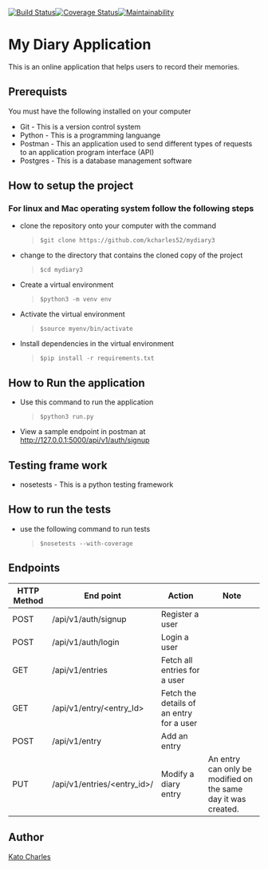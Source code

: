 [![Build Status](https://travis-ci.org/kcharles52/myDiary3.svg?branch=develop)](https://travis-ci.org/kcharles52/myDiary3)[![Coverage Status](https://coveralls.io/repos/github/kcharles52/myDiary3/badge.svg?branch=develop)](https://coveralls.io/github/kcharles52/myDiary3?branch=develop)[![Maintainability](https://api.codeclimate.com/v1/badges/8b6db8a4e63923bfaa4c/maintainability)](https://codeclimate.com/github/kcharles52/myDiary3/maintainability)
# My Diary Application
This is an online application that helps users to record their memories.

## Prerequists
You must have the following installed on your computer
* Git - This is a version control system
* Python - This is a programming languange
* Postman - This an application used to send different types of requests to an application program interface (API)
* Postgres - This is a database management software

## How to setup the project
### For linux and Mac operating system follow the following steps

* clone the repository onto your computer with the command
    >`$git clone https://github.com/kcharles52/mydiary3`
* change to the directory that contains the cloned copy of the project
    >`$cd mydiary3`
* Create a virtual environment
  > `$python3 -m venv env`
* Activate the virtual environment
  > `$source myenv/bin/activate`
* Install dependencies in the virtual environment
  > `$pip install -r requirements.txt`

##  How to Run the application
* Use this command to run the application
  > `$python3 run.py`
* View a sample endpoint in postman at http://127.0.0.1:5000/api/v1/auth/signup

## Testing frame work
* nosetests - This is a python testing framework

## How to run the tests
* use the following command to run tests
  > `$nosetests --with-coverage`


## Endpoints
HTTP Method|End point |Action        |Note
-----------|----------|--------------|--------------
POST | /api/v1/auth/signup | Register a user|
POST | /api/v1/auth/login | Login a user|
GET| /api/v1/entries   | Fetch all entries for a user
GET | /api/v1/entry/<entry_Id> | Fetch the details of an entry for a user |
POST | /api/v1/entry | Add an entry|
PUT | /api/v1/entries/<entry_id>/ | Modify a diary entry|An entry can only be modified on the same day it was created.


## Author
[Kato Charles](https://github.com/kcharles52)
